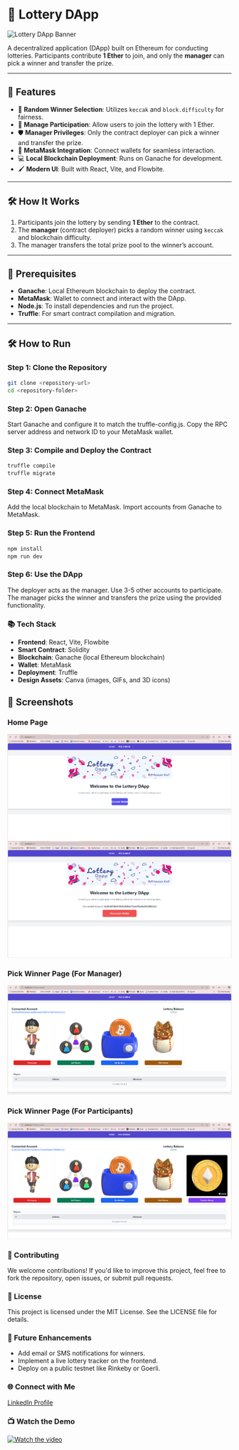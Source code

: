 # 🎲 Lottery DApp

![Lottery DApp Banner](https://via.placeholder.com/1200x400?text=Lottery+DApp)

A decentralized application (DApp) built on Ethereum for conducting lotteries. Participants contribute **1 Ether** to join, and only the **manager** can pick a winner and transfer the prize.

---

## 🌟 Features

- 🧮 **Random Winner Selection**: Utilizes `keccak` and `block.difficulty` for fairness.
- 🏦 **Manage Participation**: Allow users to join the lottery with 1 Ether.
- 🛡️ **Manager Privileges**: Only the contract deployer can pick a winner and transfer the prize.
- 🔐 **MetaMask Integration**: Connect wallets for seamless interaction.
- 💻 **Local Blockchain Deployment**: Runs on Ganache for development.
- 🖌️ **Modern UI**: Built with React, Vite, and Flowbite.

---

## 🛠️ How It Works

1. Participants join the lottery by sending **1 Ether** to the contract.
2. The **manager** (contract deployer) picks a random winner using `keccak` and blockchain difficulty.
3. The manager transfers the total prize pool to the winner’s account.

---

## 🔧 Prerequisites

- **Ganache**: Local Ethereum blockchain to deploy the contract.
- **MetaMask**: Wallet to connect and interact with the DApp.
- **Node.js**: To install dependencies and run the project.
- **Truffle**: For smart contract compilation and migration.

---

## 🛠️ How to Run

### Step 1: Clone the Repository

```bash
git clone <repository-url>
cd <repository-folder>
```

### Step 2: Open Ganache

Start Ganache and configure it to match the truffle-config.js.
Copy the RPC server address and network ID to your MetaMask wallet.

### Step 3: Compile and Deploy the Contract

```bash
truffle compile
truffle migrate
```

### Step 4: Connect MetaMask

Add the local blockchain to MetaMask.
Import accounts from Ganache to MetaMask.

### Step 5: Run the Frontend

```bash
npm install
npm run dev
```

### Step 6: Use the DApp

The deployer acts as the manager.
Use 3-5 other accounts to participate.
The manager picks the winner and transfers the prize using the provided functionality.

### 📚 Tech Stack

- **Frontend**: React, Vite, Flowbite
- **Smart Contract**: Solidity
- **Blockchain**: Ganache (local Ethereum blockchain)
- **Wallet**: MetaMask
- **Deployment**: Truffle
- **Design Assets**: Canva (images, GIFs, and 3D icons)

## 🎨 Screenshots

### Home Page
![Lottery DApp Home](https://github.com/Hassankaif/Lottery_Dapp/blob/main/Lottery-app/public/home.png)
![Lottery DApp Home 2](https://github.com/Hassankaif/Lottery_Dapp/blob/main/Lottery-app/public/home2.png)

### Pick Winner Page (For Manager)
![Lottery DApp Front](https://github.com/Hassankaif/Lottery_Dapp/blob/main/Lottery-app/public/front.png)

### Pick Winner Page (For Participants)
![Lottery DApp Front 2](https://github.com/Hassankaif/Lottery_Dapp/blob/main/Lottery-app/public/front2.png)

### 🤝 Contributing

We welcome contributions! If you'd like to improve this project, feel free to fork the repository, open issues, or submit pull requests.

### 📜 License

This project is licensed under the MIT License. See the LICENSE file for details.

### 🚀 Future Enhancements

- Add email or SMS notifications for winners.
- Implement a live lottery tracker on the frontend.
- Deploy on a public testnet like Rinkeby or Goerli.

### 🌐 Connect with Me
[LinkedIn Profile](https://www.linkedin.com/in/hassan-kaif-a03028257/)

### 📺 Watch the Demo
[![Watch the video](./public/front2.png)](https://youtu.be/YnXSqPTI8Y0)
